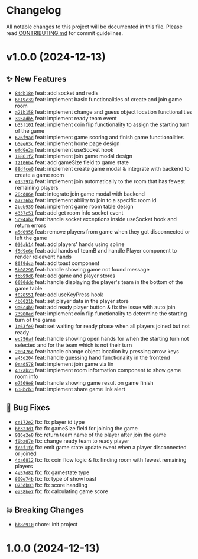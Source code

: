 # Changelog

All notable changes to this project will be documented in this file.
Please read [CONTRIBUTING.md](CONTRIBUTING.md) for commit guidelines.

# v1.0.0 (2024-12-13)

## ✨ New Features
- [`84db18e`](https://github.com/omidnikrah/gol-ya-pooch/commit/84db18e)  feat: add socket and redis 
- [`6819c39`](https://github.com/omidnikrah/gol-ya-pooch/commit/6819c39)  feat: implement basic functionalities of create and join game room 
- [`a21b158`](https://github.com/omidnikrah/gol-ya-pooch/commit/a21b158)  feat: implement change and guess object location functionalities 
- [`395adb5`](https://github.com/omidnikrah/gol-ya-pooch/commit/395adb5)  feat: implement ready team event 
- [`b35f101`](https://github.com/omidnikrah/gol-ya-pooch/commit/b35f101)  feat: implement coin flip functionality to assign the starting turn of the game 
- [`626f9ad`](https://github.com/omidnikrah/gol-ya-pooch/commit/626f9ad)  feat: implement game scoring and finish game functionalities 
- [`b5ee63c`](https://github.com/omidnikrah/gol-ya-pooch/commit/b5ee63c)  feat: implement home page design 
- [`efd9e2a`](https://github.com/omidnikrah/gol-ya-pooch/commit/efd9e2a)  feat: implement useSocket hook 
- [`18861f2`](https://github.com/omidnikrah/gol-ya-pooch/commit/18861f2)  feat: implement join game modal design 
- [`f2106b4`](https://github.com/omidnikrah/gol-ya-pooch/commit/f2106b4)  feat: add gameSize field to game state 
- [`88dfce0`](https://github.com/omidnikrah/gol-ya-pooch/commit/88dfce0)  feat: implement create game modal &amp; integrate with backend to create a game room 
- [`e1339fa`](https://github.com/omidnikrah/gol-ya-pooch/commit/e1339fa)  feat: implement join automatically to the room that has fewest remaining players 
- [`28cd86e`](https://github.com/omidnikrah/gol-ya-pooch/commit/28cd86e)  feat: integrate join game modal with backend 
- [`a7236b2`](https://github.com/omidnikrah/gol-ya-pooch/commit/a7236b2)  feat: implement ability to join to a specific room id 
- [`2beb939`](https://github.com/omidnikrah/gol-ya-pooch/commit/2beb939)  feat: implement game room table design 
- [`4337c51`](https://github.com/omidnikrah/gol-ya-pooch/commit/4337c51)  feat: add get room info socket event 
- [`5c94ab2`](https://github.com/omidnikrah/gol-ya-pooch/commit/5c94ab2)  feat: handle socket exceptions inside useSocket hook and return errors 
- [`a5d0956`](https://github.com/omidnikrah/gol-ya-pooch/commit/a5d0956)  feat: remove players from game when they got disconnected or left the game 
- [`036ab14`](https://github.com/omidnikrah/gol-ya-pooch/commit/036ab14)  feat: add players&#x27; hands using spline 
- [`f5d9e6e`](https://github.com/omidnikrah/gol-ya-pooch/commit/f5d9e6e)  feat: add hands of teamB and handle Player component to render releavent hands 
- [`80f9dca`](https://github.com/omidnikrah/gol-ya-pooch/commit/80f9dca)  feat: add toast component 
- [`5b08298`](https://github.com/omidnikrah/gol-ya-pooch/commit/5b08298)  feat: handle showing game not found message 
- [`fbb99d6`](https://github.com/omidnikrah/gol-ya-pooch/commit/fbb99d6)  feat: add game and player stores 
- [`6690dde`](https://github.com/omidnikrah/gol-ya-pooch/commit/6690dde)  feat: handle displaying the player&#x27;s team in the bottom of the game table 
- [`f028551`](https://github.com/omidnikrah/gol-ya-pooch/commit/f028551)  feat: add useKeyPress hook 
- [`4b6021b`](https://github.com/omidnikrah/gol-ya-pooch/commit/4b6021b)  feat: set player data in the player store 
- [`9a6c4b9`](https://github.com/omidnikrah/gol-ya-pooch/commit/9a6c4b9)  feat: add ready player button &amp; fix the issue with auto join 
- [`73900ed`](https://github.com/omidnikrah/gol-ya-pooch/commit/73900ed)  feat: implement coin flip functionality to determine the starting turn of the game 
- [`1e63fe9`](https://github.com/omidnikrah/gol-ya-pooch/commit/1e63fe9)  feat: set waiting for ready phase when all players joined but not ready 
- [`ec256af`](https://github.com/omidnikrah/gol-ya-pooch/commit/ec256af)  feat: handle showing open hands for when the starting turn not selected and for the team which is not their turn 
- [`200476e`](https://github.com/omidnikrah/gol-ya-pooch/commit/200476e)  feat: handle change object location by pressing arrow keys 
- [`a43d204`](https://github.com/omidnikrah/gol-ya-pooch/commit/a43d204)  feat: handle guessing hand functionality in the frontend 
- [`0ead578`](https://github.com/omidnikrah/gol-ya-pooch/commit/0ead578)  feat: implement join game via lin 
- [`432ab23`](https://github.com/omidnikrah/gol-ya-pooch/commit/432ab23)  feat: implement room information component to show game room info 
- [`e7569e8`](https://github.com/omidnikrah/gol-ya-pooch/commit/e7569e8)  feat: handle showing game result on game finish 
- [`638bcb3`](https://github.com/omidnikrah/gol-ya-pooch/commit/638bcb3)  feat: implement share game link alert 

## 🐛 Bug Fixes
- [`ce172e2`](https://github.com/omidnikrah/gol-ya-pooch/commit/ce172e2)  fix: fix player id type 
- [`bb323d1`](https://github.com/omidnikrah/gol-ya-pooch/commit/bb323d1)  fix: fix gameSize field for joining the game 
- [`916e2e8`](https://github.com/omidnikrah/gol-ya-pooch/commit/916e2e8)  fix: return team name of the player after join the game 
- [`f0ba07e`](https://github.com/omidnikrah/gol-ya-pooch/commit/f0ba07e)  fix: change ready team to ready player 
- [`fccf1fc`](https://github.com/omidnikrah/gol-ya-pooch/commit/fccf1fc)  fix: emit game state update event when a player disconnected or joined 
- [`4da6812`](https://github.com/omidnikrah/gol-ya-pooch/commit/4da6812)  fix: fix coin flow logic &amp; fix finding room with fewest remaining players 
- [`4e57d82`](https://github.com/omidnikrah/gol-ya-pooch/commit/4e57d82)  fix: fix gamestate type 
- [`809e74b`](https://github.com/omidnikrah/gol-ya-pooch/commit/809e74b)  fix: fix type of showToast 
- [`073db03`](https://github.com/omidnikrah/gol-ya-pooch/commit/073db03)  fix: fix score handling 
- [`ea38be7`](https://github.com/omidnikrah/gol-ya-pooch/commit/ea38be7)  fix: fix calculating game score 

## 💥 Breaking Changes
- [`bb8c910`](https://github.com/omidnikrah/gol-ya-pooch/commit/bb8c910)  chore: init project 


# 1.0.0 (2024-12-13)
